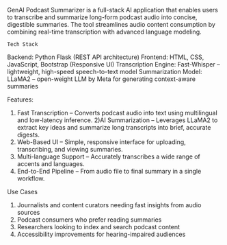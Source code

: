 GenAI Podcast Summarizer is a full-stack AI application that enables users to transcribe and summarize long-form podcast audio into concise, digestible summaries. The tool streamlines audio content consumption by combining real-time transcription with advanced language modeling.

    Tech Stack
Backend: Python Flask (REST API architecture)
Frontend: HTML, CSS, JavaScript, Bootstrap (Responsive UI)
Transcription Engine: Fast-Whisper – lightweight, high-speed speech-to-text model
Summarization Model: LLaMA2 – open-weight LLM by Meta for generating context-aware summaries

Features:
1) Fast Transcription – Converts podcast audio into text using multilingual and low-latency inference.
2)AI Summarization – Leverages LLaMA2 to extract key ideas and summarize long transcripts into brief, accurate digests.
3) Web-Based UI – Simple, responsive interface for uploading, transcribing, and viewing summaries.
4) Multi-language Support – Accurately transcribes a wide range of accents and languages.
5) End-to-End Pipeline – From audio file to final summary in a single workflow.

Use Cases
1) Journalists and content curators needing fast insights from audio sources
2) Podcast consumers who prefer reading summaries
3) Researchers looking to index and search podcast content
4) Accessibility improvements for hearing-impaired audiences

